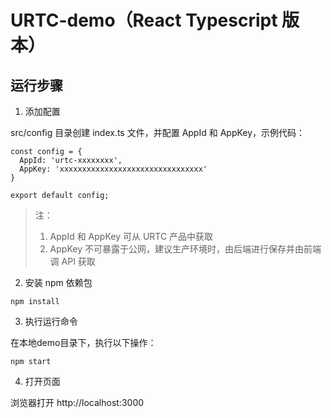 # URTC-demo（React Typescript 版本）

## 运行步骤

1. 添加配置

src/config 目录创建 index.ts 文件，并配置 AppId 和 AppKey，示例代码：

```
const config = {
  AppId: 'urtc-xxxxxxxx',
  AppKey: 'xxxxxxxxxxxxxxxxxxxxxxxxxxxxxxxx'
}

export default config;
```

> 注：
> 
> 1. AppId 和 AppKey 可从 URTC 产品中获取
> 2. AppKey 不可暴露于公网，建议生产环境时，由后端进行保存并由前端调 API 获取
2. 安装 npm 依赖包

```
npm install
```

3. 执行运行命令   

在本地demo目录下，执行以下操作：    


```
npm start
```

4. 打开页面

浏览器打开 http://localhost:3000
